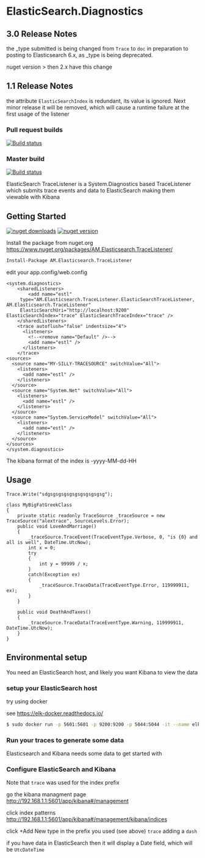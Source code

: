 # ElasticSearch.Diagnostics

## 3.0 Release Notes

the _type submitted is being changed from `Trace` to `doc` in preparation to posting to Elasticsearch 6.x, as _type is being deprecated.

nuget version > then 2.x have this change


## 1.1 Release Notes

the attribute 
                `ElasticSearchIndex`
is redundant, its value is ignored.   Next minor release it will be removed, which will cause a runtime failure at the first usage of the listener



### Pull request builds

[![Build status](https://ci.appveyor.com/api/projects/status/1let8gsvksxjv50c?svg=true)](https://ci.appveyor.com/project/amccool/elasticsearch-diagnostics)

### Master build

[![Build status](https://ci.appveyor.com/api/projects/status/1let8gsvksxjv50c/branch/master?svg=true)](https://ci.appveyor.com/project/amccool/elasticsearch-diagnostics/branch/master)


ElasticSearch TraceListener is a System.Diagnostics based TraceListener which submits trace events and data to ElasticSearch making them viewable with Kibana

## Getting Started

[![nuget downloads](https://img.shields.io/nuget/dt/elasticsearch.diagnostics.svg)](https://www.nuget.org/packages/ElasticSearch.Diagnostics/)
[![nuget version](https://img.shields.io/nuget/v/elasticsearch.diagnostics.svg)](https://www.nuget.org/packages/ElasticSearch.Diagnostics/)

Install the package from nuget.org https://www.nuget.org/packages/AM.Elasticsearch.TraceListener/

```ps
Install-Package AM.Elasticsearch.TraceListener
```

edit your app.config/web.config

    <system.diagnostics>
        <sharedListeners>
            <add name="estl" 
         type="AM.Elasticsearch.TraceListener.ElasticSearchTraceListener, AM.Elasticsearch.TraceListener" 
         ElasticSearchUri="http://localhost:9200" ElasticSearchIndex="trace" ElasticSearchTraceIndex="trace" />
        </sharedListeners>
        <trace autoflush="false" indentsize="4">
          <listeners>
            <!--<remove name="Default" />-->
            <add name="estl" />
          </listeners>
        </trace>
    <sources>
      <source name="MY-SILLY-TRACESOURCE" switchValue="All">
        <listeners>
          <add name="estl" />
        </listeners>
      </source>
      <source name="System.Net" switchValue="All">
        <listeners>
          <add name="estl" />
        </listeners>
      </source>
      <source name="System.ServiceModel" switchValue="All">
        <listeners>
          <add name="estl" />
        </listeners>
      </source>
    </sources>
    </system.diagnostics>

The kibana format of the index is <ElasticSearchTraceIndex>-yyyy-MM-dd-HH

## Usage

    Trace.Write("sdgsgsgsgsgsgsgsgsgsgsg");
    
    class MyBigFatGreekClass
    {
        private static readonly TraceSource _traceSource = new TraceSource("alextrace", SourceLevels.Error);
        public void LoveAndMarriage()
        {
            _traceSource.TraceEvent(TraceEventType.Verbose, 0, "is {0} and all is well", DateTime.UtcNow);
            int x = 0;
            try
            {
                int y = 99999 / x;
            }
            catch(Exception ex)
            {
                _traceSource.TraceData(TraceEventType.Error, 119999911, ex);
            }
        }
        
        public void DeathAndTaxes()
        {
            _traceSource.TraceData(TraceEventType.Warning, 119999911, DateTime.UtcNow);
        }
    }



## Environmental setup

You need an ElasticSearch host, and likely you want Kibana to view the data

### setup your ElasticSearch host

try using docker

see https://elk-docker.readthedocs.io/

```bash
$ sudo docker run -p 5601:5601 -p 9200:9200 -p 5044:5044 -it --name elk sebp/elk
```

### Run your traces to generate some data

Elasticsearch and Kibana needs some data to get started with

### Configure ElasticSearch and Kibana

Note that `trace` was used for the index prefix

go the kibana managment page
http://192.168.1.1:5601/app/kibana#/management

click index patterns
http://192.168.1.1:5601/app/kibana#/management/kibana/indices

click +Add New
type in the prefix you used (see above) `trace` adding a `dash`

if you have data in ElasticSearch then it will display a Date field, which will be `UtcDateTime`
